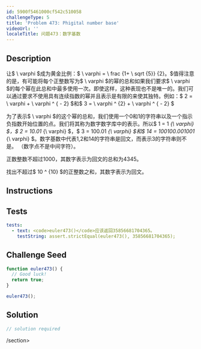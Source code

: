 ```yaml
---
id: 5900f5461000cf542c510058
challengeType: 5
title: 'Problem 473: Phigital number base'
videoUrl: ''
localeTitle: 问题473：数字基数
---
```


## Description
<section id="description">让$ \ varphi $成为黄金比例：$ \ varphi = \ frac {1+ \ sqrt {5}} {2}。$值得注意的是，有可能将每个正整数写为$ \ varphi $的幂的总和如果我们要求$ \ varphi $的每个幂在此总和中最多使用一次。即使这样，这种表现也不是唯一的。我们可以通过要求不使用具有连续指数的幂并且表示是有限的来使其独特。例如：$ 2 = \ varphi + \ varphi ^ { -  2} $和$ 3 = \ varphi ^ {2} + \ varphi ^ { -  2} $ <p>为了表示$ \ varphi $的这个幂的总和，我们使用一个0和1的字符串以及一个指示负指数开始位置的点。我们将其称为数字数字库中的表示。所以$ 1 = 1 <em>{\ varphi} $，$ 2 = 10.01</em> {\ varphi} $，$ 3 = 100.01 <em>{\ varphi} $和$ 14 = 100100.001001</em> {\ varphi} $。数字基数中代表1,2和14的字符串是回文，而表示3的字符串则不是。 （数字点不是中间字符）。 </p><p>正数整数不超过1000，其数字表示为回文的总和为4345。 </p><p>找出不超过$ 10 ^ {10} $的正整数之和，其数字表示为回文。 </p></section>

## Instructions
<section id="instructions">
</section>

## Tests
<section id='tests'>

```yml
tests:
  - text: <code>euler473()</code>应该返回35856681704365。
    testString: assert.strictEqual(euler473(), 35856681704365);

```

</section>

## Challenge Seed
<section id='challengeSeed'>

<div id='js-seed'>

```js
function euler473() {
  // Good luck!
  return true;
}

euler473();

```

</div>



</section>

## Solution
<section id='solution'>

```js
// solution required
```

/section>
